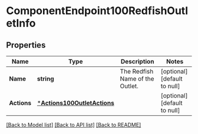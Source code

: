 # ComponentEndpoint100RedfishOutletInfo

## Properties
Name | Type | Description | Notes
------------ | ------------- | ------------- | -------------
**Name** | **string** | The Redfish Name of the Outlet. | [optional] [default to null]
**Actions** | [***Actions100OutletActions**](Actions_1.0.0_OutletActions.md) |  | [optional] [default to null]

[[Back to Model list]](../README.md#documentation-for-models) [[Back to API list]](../README.md#documentation-for-api-endpoints) [[Back to README]](../README.md)

